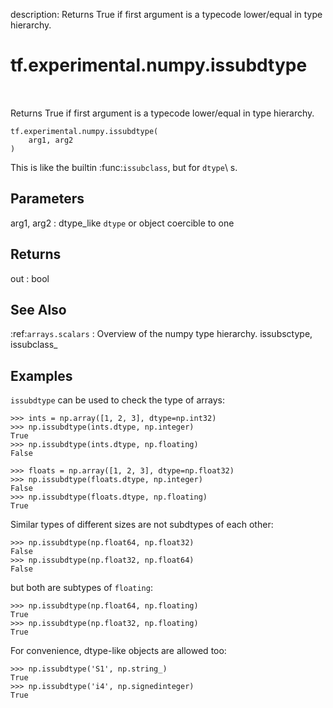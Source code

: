 description: Returns True if first argument is a typecode lower/equal in type hierarchy.

<div itemscope itemtype="http://developers.google.com/ReferenceObject">
<meta itemprop="name" content="tf.experimental.numpy.issubdtype" />
<meta itemprop="path" content="Stable" />
</div>

# tf.experimental.numpy.issubdtype

<!-- Insert buttons and diff -->

<table class="tfo-notebook-buttons tfo-api nocontent" align="left">

</table>



Returns True if first argument is a typecode lower/equal in type hierarchy.

<pre class="devsite-click-to-copy prettyprint lang-py tfo-signature-link">
<code>tf.experimental.numpy.issubdtype(
    arg1, arg2
)
</code></pre>



<!-- Placeholder for "Used in" -->

This is like the builtin :func:`issubclass`, but for `dtype`\ s.

Parameters
----------
arg1, arg2 : dtype_like
    `dtype` or object coercible to one

Returns
-------
out : bool

See Also
--------
:ref:`arrays.scalars` : Overview of the numpy type hierarchy.
issubsctype, issubclass_

Examples
--------
`issubdtype` can be used to check the type of arrays:

```
>>> ints = np.array([1, 2, 3], dtype=np.int32)
>>> np.issubdtype(ints.dtype, np.integer)
True
>>> np.issubdtype(ints.dtype, np.floating)
False
```

```
>>> floats = np.array([1, 2, 3], dtype=np.float32)
>>> np.issubdtype(floats.dtype, np.integer)
False
>>> np.issubdtype(floats.dtype, np.floating)
True
```

Similar types of different sizes are not subdtypes of each other:

```
>>> np.issubdtype(np.float64, np.float32)
False
>>> np.issubdtype(np.float32, np.float64)
False
```

but both are subtypes of `floating`:

```
>>> np.issubdtype(np.float64, np.floating)
True
>>> np.issubdtype(np.float32, np.floating)
True
```

For convenience, dtype-like objects are allowed too:

```
>>> np.issubdtype('S1', np.string_)
True
>>> np.issubdtype('i4', np.signedinteger)
True
```